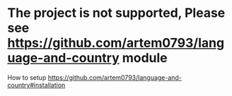 # The project is not supported, Please see https://github.com/artem0793/language-and-country module
How to setup https://github.com/artem0793/language-and-country#installation
